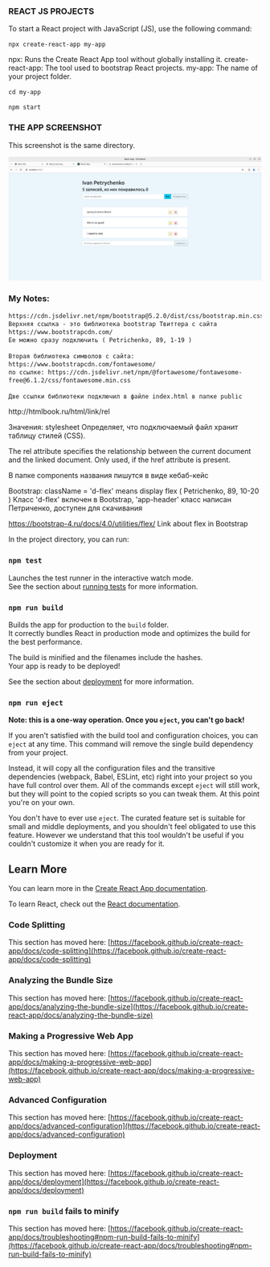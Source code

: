 ### REACT JS PROJECTS

To start a React project with JavaScript (JS), use the following command:
```
npx create-react-app my-app
```


npx: Runs the Create React App tool without globally installing it.
create-react-app: The tool used to bootstrap React projects.
my-app: The name of your project folder.

```
cd my-app
```

```
npm start
```



### THE APP SCREENSHOT
This screenshot is the same directory.

![alt text](<Screenshot from 2024-11-24 11-22-34.png>)


 ### My Notes:
    https://cdn.jsdelivr.net/npm/bootstrap@5.2.0/dist/css/bootstrap.min.css 
    Верхняя ссылка - это библиотека bootstrap Твиттера c сайта https://www.bootstrapcdn.com/
    Ее можно сразу подключить ( Petrichenko, 89, 1-19 )

    Вторая библиотека символов с сайта: https://www.bootstrapcdn.com/fontawesome/
    по ссылке: https://cdn.jsdelivr.net/npm/@fortawesome/fontawesome-free@6.1.2/css/fontawesome.min.css

    Две ссылки библиотеки подключил в файле index.html в папке public

 
 <link rel="stylesheet" href=https://cdn.jsdelivr.net/npm/bootstrap@5.2.0/dist/css/bootstrap.min.css/>
  http://htmlbook.ru/html/link/rel
 
 Значения:
 stylesheet Определяет, что подключаемый файл хранит таблицу стилей (CSS).
 
 The rel attribute specifies the relationship between 
 the current document and the linked document. 
 Only used, if the href attribute is present.
  
  
 В папке components названия пишутся в виде кебаб-кейс
 
 Bootstrap:
 className = 'd-flex' means display flex ( Petrichenko, 89, 10-20 )
 Класс 'd-flex' включен в Bootstrap, 'app-header' класс написан Петриченко,
 доступен для скачивания 
 
 https://bootstrap-4.ru/docs/4.0/utilities/flex/
 Link about flex in Bootstrap
  
 
 










In the project directory, you can run:

### `npm test`

Launches the test runner in the interactive watch mode.\
See the section about [running tests](https://facebook.github.io/create-react-app/docs/running-tests) for more information.

### `npm run build`

Builds the app for production to the `build` folder.\
It correctly bundles React in production mode and optimizes the build for the best performance.

The build is minified and the filenames include the hashes.\
Your app is ready to be deployed!

See the section about [deployment](https://facebook.github.io/create-react-app/docs/deployment) for more information.

### `npm run eject`

**Note: this is a one-way operation. Once you `eject`, you can't go back!**

If you aren't satisfied with the build tool and configuration choices, you can `eject` at any time. This command will remove the single build dependency from your project.

Instead, it will copy all the configuration files and the transitive dependencies (webpack, Babel, ESLint, etc) right into your project so you have full control over them. All of the commands except `eject` will still work, but they will point to the copied scripts so you can tweak them. At this point you're on your own.

You don't have to ever use `eject`. The curated feature set is suitable for small and middle deployments, and you shouldn't feel obligated to use this feature. However we understand that this tool wouldn't be useful if you couldn't customize it when you are ready for it.

## Learn More

You can learn more in the [Create React App documentation](https://facebook.github.io/create-react-app/docs/getting-started).

To learn React, check out the [React documentation](https://reactjs.org/).

### Code Splitting

This section has moved here: [https://facebook.github.io/create-react-app/docs/code-splitting](https://facebook.github.io/create-react-app/docs/code-splitting)

### Analyzing the Bundle Size

This section has moved here: [https://facebook.github.io/create-react-app/docs/analyzing-the-bundle-size](https://facebook.github.io/create-react-app/docs/analyzing-the-bundle-size)

### Making a Progressive Web App

This section has moved here: [https://facebook.github.io/create-react-app/docs/making-a-progressive-web-app](https://facebook.github.io/create-react-app/docs/making-a-progressive-web-app)

### Advanced Configuration

This section has moved here: [https://facebook.github.io/create-react-app/docs/advanced-configuration](https://facebook.github.io/create-react-app/docs/advanced-configuration)

### Deployment

This section has moved here: [https://facebook.github.io/create-react-app/docs/deployment](https://facebook.github.io/create-react-app/docs/deployment)

### `npm run build` fails to minify

This section has moved here: [https://facebook.github.io/create-react-app/docs/troubleshooting#npm-run-build-fails-to-minify](https://facebook.github.io/create-react-app/docs/troubleshooting#npm-run-build-fails-to-minify)

